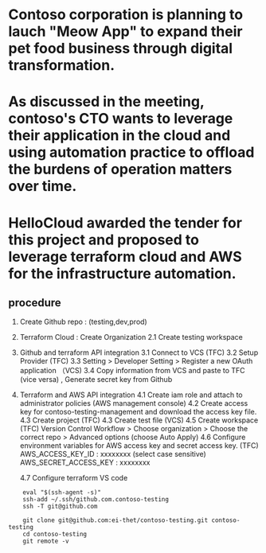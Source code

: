 # Contoso corporation is planning to lauch "Meow App" to expand their pet food business through digital transformation.
# As discussed in the meeting, contoso's CTO wants to leverage their application in the cloud and using automation practice to offload the burdens of operation matters over time.
# HelloCloud awarded the tender for this project and proposed to leverage terraform cloud and AWS for the infrastructure automation.

## procedure
1. Create Github repo : (testing,dev,prod)
2. Terraform Cloud : Create Organization
    2.1 Create testing workspace

3. Github and terraform API integration
    3.1 Connect to VCS (TFC)
    3.2 Setup Provider (TFC)
    3.3 Setting > Developer Setting > Register a new OAuth application （VCS)
    3.4 Copy information from VCS and paste to TFC (vice versa) , Generate secret key from Github

4. Terraform and AWS API integration
    4.1 Create iam role and attach to administrator policies (AWS management console)
    4.2 Create access key for contoso-testing-management and download the access key file.
    4.3 Create project (TFC)
    4.3 Create test file (VCS)
    4.5 Create workspace (TFC)
        Version Control Workflow > Choose organization > Choose the correct repo > Advanced options (choose Auto Apply)
    4.6 Configure environment variables for AWS access key and secret access key. (TFC)
        AWS_ACCESS_KEY_ID : xxxxxxxx  (select case sensitive)
        AWS_SECRET_ACCESS_KEY : xxxxxxxx 

    4.7 Configure terraform VS code
```
    eval "$(ssh-agent -s)"
    ssh-add ~/.ssh/github.com.contoso-testing
    ssh -T git@github.com

    git clone git@github.com:ei-thet/contoso-testing.git contoso-testing
    cd contoso-testing
    git remote -v
```        


